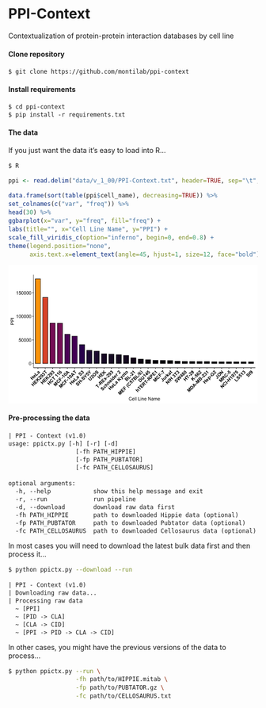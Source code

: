
<!-- README.md is generated from README.Rmd. Please edit that file -->

# PPI-Context

Contextualization of protein-protein interaction databases by cell line

#### Clone repository

    $ git clone https://github.com/montilab/ppi-context

#### Install requirements

    $ cd ppi-context
    $ pip install -r requirements.txt

#### The data

If you just want the data it’s easy to load into R…

    $ R

``` r
ppi <- read.delim("data/v_1_00/PPI-Context.txt", header=TRUE, sep="\t", stringsAsFactors=FALSE)
```

``` r
data.frame(sort(table(ppi$cell_name), decreasing=TRUE)) %>%
set_colnames(c("var", "freq")) %>%
head(30) %>%
ggbarplot(x="var", y="freq", fill="freq") +
labs(title="", x="Cell Line Name", y="PPI") +
scale_fill_viridis_c(option="inferno", begin=0, end=0.8) + 
theme(legend.position="none",
      axis.text.x=element_text(angle=45, hjust=1, size=12, face="bold"))
```

<img src="README_files/figure-gfm/unnamed-chunk-3-1.png" style="display: block; margin: auto;" />

#### Pre-processing the data

    | PPI - Context (v1.0)
    usage: ppictx.py [-h] [-r] [-d]
                       [-fh PATH_HIPPIE] 
                       [-fp PATH_PUBTATOR]
                       [-fc PATH_CELLOSAURUS]
    
    optional arguments:
      -h, --help            show this help message and exit
      -r, --run             run pipeline
      -d, --download        download raw data first
      -fh PATH_HIPPIE       path to downloaded Hippie data (optional)
      -fp PATH_PUBTATOR     path to downloaded Pubtator data (optional)
      -fc PATH_CELLOSAURUS  path to downloaded Cellosaurus data (optional)

In most cases you will need to download the latest bulk data first and
then process it…

``` bash
$ python ppictx.py --download --run
```

    | PPI - Context (v1.0)
    | Downloading raw data...
    | Processing raw data
      ~ [PPI]
      ~ [PID -> CLA]
      ~ [CLA -> CID]
      ~ [PPI -> PID -> CLA -> CID]

In other cases, you might have the previous versions of the data to
process…

``` bash
$ python ppictx.py --run \
                   -fh path/to/HIPPIE.mitab \
                   -fp path/to/PUBTATOR.gz \
                   -fc path/to/CELLOSAURUS.txt
```
